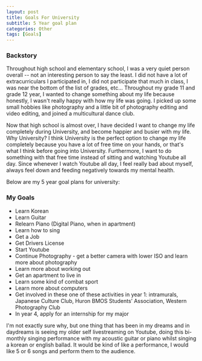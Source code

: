 ```yaml
---
layout: post
title: Goals For University 
subtitle: 5 Year goal plan
categories: Other
tags: [Goals]
---
```

 <head>
<!-- Global site tag (gtag.js) - Google Analytics -->
<script async src="https://www.googletagmanager.com/gtag/js?id=G-W6ERL4MJ0J"></script>
<script>
    window.dataLayer = window.dataLayer || [];
    function gtag() { dataLayer.push(arguments); }
    gtag('js', new Date());

    gtag('config', 'G-W6ERL4MJ0J');
</script>
</head>


### Backstory 
Throughout high school and elementary school, I was a very quiet person overall -- not an interesting person to say the least. I did not have a lot of extracurriculars I participated in, I did not participate that much in class, I was near the bottom of the list of grades, etc... Throughout my grade 11 and grade 12 year, I wanted to change something about my life because honestly, I wasn't really happy with how my life was going. I picked up some small hobbies like photography and a little bit of photography editing and video editing, and joined a multicultural dance club. 
 
Now that high school is almost over, I have decided I want to change my life completely during University, and become happier and busier with my life. Why University? I think University is the perfect option to change my life completely because you have a lot of free time on your hands, or that's what I think before going into University. Furthermore, I want to do something with that free time instead of sitting and watching Youtube all day. Since whenever I watch Youtube all day, I feel really bad about myself, always feel down and feeding negatively towards my mental health.

Below are my 5 year goal plans for university: 
 
### My Goals
* Learn Korean
* Learn Guitar
* Relearn Piano (Digital Piano, when in apartment)
* Learn how to sing 
* Get a Job
* Get Drivers License 
* Start Youtube 
* Continue Photography - get a better camera with lower ISO and learn more about photography
* Learn more about working out
* Get an apartment to live in  
* Learn some kind of combat sport
* Learn more about computers 
* Get involved in these one of these activities in year 1: intramurals, Japanese Culture Club, Huron BMOS Students’ Association, Western Photography Club
* In year 4, apply for an internship for my major 
 
I'm not exactly sure why, but one thing that has been in my dreams and in daydreams is seeing my older self livestreaming on Youtube, doing this bi-monthly singing performance with my acoustic guitar or piano whilst singing a korean or english ballad. It would be kind of like a performance, I would like 5 or 6 songs and perform them to the audience.  
 
 
 
 
 

